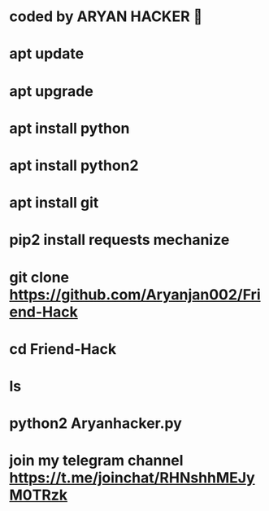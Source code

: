 # coded by ARYAN HACKER 👑 
# apt update 
# apt upgrade 
# apt install python 
# apt install python2 
# apt install git 
# pip2 install requests mechanize 
# git clone https://github.com/Aryanjan002/Friend-Hack
# cd Friend-Hack
# ls
# python2 Aryanhacker.py

# join my telegram channel https://t.me/joinchat/RHNshhMEJyM0TRzk
